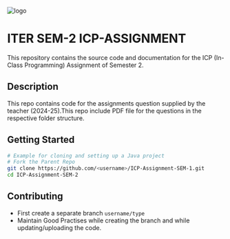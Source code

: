 

![logo](https://upload.wikimedia.org/wikipedia/en/thumb/c/c5/Siksha_%E2%80%98O%E2%80%99_Anusandhan.png/220px-Siksha_%E2%80%98O%E2%80%99_Anusandhan.png)

# ITER SEM-2 ICP-ASSIGNMENT

This repository contains the source code and documentation for the ICP (In-Class Programming) Assignment of Semester 2.

## Description

This repo contains code for the assignments question supplied by the teacher (2024-25).This repo include PDF file for the questions in the respective folder structure.

## Getting Started

```bash
# Example for cloning and setting up a Java project
# Fork the Parent Repo
git clone https://github.com/<username>/ICP-Assignment-SEM-1.git
cd ICP-Assignment-SEM-2
```

## Contributing

- First create a separate branch ``username/type``
- Maintain Good Practises while creating the branch and while updating/uploading the code.

